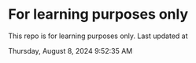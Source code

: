 # For learning purposes only
This repo is for learning purposes only.
Last updated at

Thursday, August 8, 2024 9:52:35 AM


